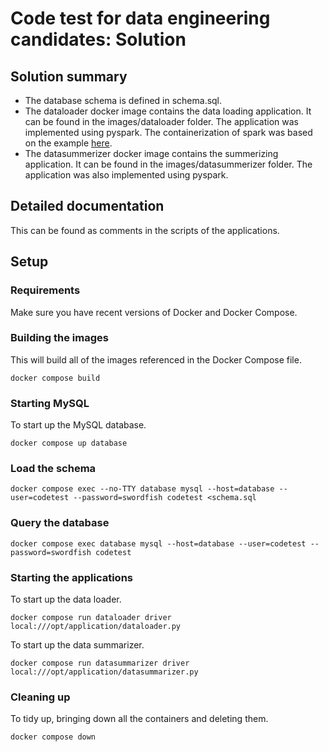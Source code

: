 # Code test for data engineering candidates: Solution

## Solution summary

- The database schema is defined in schema.sql.
- The dataloader docker image contains the data loading application. It can be found in the images/dataloader folder. The application was implemented using pyspark. The containerization of spark was based on the example [here](https://github.com/datamechanics/examples/tree/main/pyspark-example).
- The datasummerizer docker image contains the summerizing application. It can be found in the images/datasummerizer folder. The application was also implemented using pyspark.

## Detailed documentation

This can be found as comments in the scripts of the applications.

## Setup

### Requirements

Make sure you have recent versions of Docker and Docker Compose.

### Building the images

This will build all of the images referenced in the Docker Compose file.
```
docker compose build
```

### Starting MySQL

To start up the MySQL database.

```
docker compose up database
```

### Load the schema

```
docker compose exec --no-TTY database mysql --host=database --user=codetest --password=swordfish codetest <schema.sql
```

### Query the database

```
docker compose exec database mysql --host=database --user=codetest --password=swordfish codetest
```

### Starting the applications

To start up the data loader.

```
docker compose run dataloader driver local:///opt/application/dataloader.py
```

To start up the data summarizer.
```
docker compose run datasummarizer driver local:///opt/application/datasummarizer.py
```

### Cleaning up

To tidy up, bringing down all the containers and deleting them.

```
docker compose down
```
